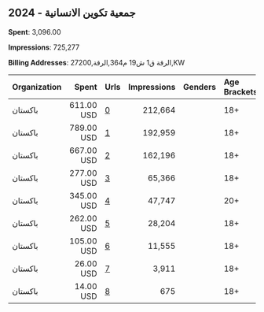 ## 2024 - جمعية تكوين الانسانية 
**Spent**: 3,096.00

**Impressions**: 725,277

**Billing Addresses**: الرقة ق1 ش19 م364,الرقة,27200,KW

|Organization|Spent|Urls|Impressions|Genders|Age Brackets|Country Codes|
|:---|---:|:---|---:|:---|:---|:---|
|باكستان|611.00 USD|[0](https://www.snap.com/political-ads/asset/b87f8caa9d30a7df37494f6c76e1002201c4508edff07d170f139019924aa844?mediaType=mp4)|212,664||18+|kuwait|
|باكستان|789.00 USD|[1](https://www.snap.com/political-ads/asset/51558223d9ba14286770b6af879ec37e8f975fa9aee12ff405fc60df5776db34?mediaType=mp4)|192,959||18+|kuwait|
|باكستان|667.00 USD|[2](https://www.snap.com/political-ads/asset/929e7bcd11eeaebaed269afdd299b133cba38e52aa8a3be7b66cc06b3598a95e?mediaType=mp4)|162,196||18+|kuwait|
|باكستان|277.00 USD|[3](https://www.snap.com/political-ads/asset/91bc5499183ebe9785f59f4b7822dd7d8155a10c3155890b526e00af7706fec6?mediaType=mp4)|65,366||18+|kuwait|
|باكستان|345.00 USD|[4](https://www.snap.com/political-ads/asset/383c9a10a61939be8368dc37512f6dd8e49ed0340e872436b94046df24fe0171?mediaType=mp4)|47,747||20+|kuwait|
|باكستان|262.00 USD|[5](https://www.snap.com/political-ads/asset/2e15ecabeb868f0135b45f4ab3216804440ee8849aa0d73ce630ddaa5f8b64da?mediaType=mp4)|28,204||18+|kuwait|
|باكستان|105.00 USD|[6](https://www.snap.com/political-ads/asset/8cfef6d824c05b6fc8e2ad3d909307e7e935037d2befbf6aabe24931a6937346?mediaType=mp4)|11,555||18+|kuwait|
|باكستان|26.00 USD|[7](https://www.snap.com/political-ads/asset/383c9a10a61939be8368dc37512f6dd8e49ed0340e872436b94046df24fe0171?mediaType=mp4)|3,911||18+|kuwait|
|باكستان|14.00 USD|[8](https://www.snap.com/political-ads/asset/2e15ecabeb868f0135b45f4ab3216804440ee8849aa0d73ce630ddaa5f8b64da?mediaType=mp4)|675||18+|kuwait|
